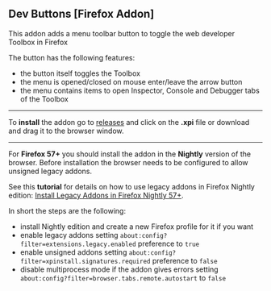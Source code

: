 ## Dev Buttons [Firefox Addon]

This addon adds a menu toolbar button to toggle the web developer Toolbox in Firefox

The button has the following features:

- the button itself toggles the Toolbox
- the menu is opened/closed on mouse enter/leave the arrow button
- the menu contains items to open Inspector, Console and Debugger tabs of the Toolbox

---

To **install** the addon go to [releases](https://github.com/mortalis13/Dev-Buttons-XPI/releases) and click on the **.xpi** file or download and drag it to the browser window.

---

For **Firefox 57+** you should install the addon in the **Nightly** version of the browser. Before installation the browser needs to be configured to allow unsigned legacy addons. 

See this **tutorial** for details on how to use legacy addons in Firefox Nightly edition: [Install Legacy Addons in Firefox Nightly 57+](http://pcadvice.co.nf/blog/install-legacy-addons-in-firefox-57).

In short the steps are the following:

- install Nightly edition and create a new Firefox profile for it if you want
- enable legacy addons setting `about:config?filter=extensions.legacy.enabled` preference to `true`
- enable unsigned addons setting `about:config?filter=xpinstall.signatures.required` preference to `false`
- disable multiprocess mode if the addon gives errors setting `about:config?filter=browser.tabs.remote.autostart` to `false`
